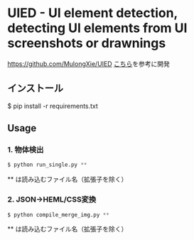 # UIED - UI element detection, detecting UI elements from UI screenshots or drawnings
https://github.com/MulongXie/UIED
[こちら](https://github.com/MulongXie/UIED)を参考に開発

## インストール
$ pip install -r requirements.txt

## Usage

### 1. 物体検出
```python
$ python run_single.py **
```
** は読み込むファイル名（拡張子を除く）

### 2. JSON->HEML/CSS変換

```python
$ python compile_merge_img.py **
```
** は読み込むファイル名（拡張子を除く）

